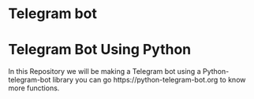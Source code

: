 # Telegram bot
<h1>Telegram Bot Using Python </h1> 
In this Repository we will be making a Telegram bot using a Python-telegram-bot library you can go https://python-telegram-bot.org to know 
more functions.
 
